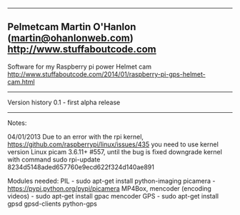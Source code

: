 -------------------------------------------------------------------------------
Pelmetcam
Martin O'Hanlon (martin@ohanlonweb.com)
http://www.stuffaboutcode.com
-------------------------------------------------------------------------------

Software for my Raspberry pi power Helmet cam
http://www.stuffaboutcode.com/2014/01/raspberry-pi-gps-helmet-cam.html

------------------------------------------------------------------------------

Version history
0.1 - first alpha release

-------------------------------------------------------------------------------
Notes:

04/01/2013
Due to an error with the rpi kernel, https://github.com/raspberrypi/linux/issues/435
you need to use kernel version Linux picam 3.6.11+ #557, until the bug is fixed
downgrade kernel with command sudo rpi-update 8234d5148aded657760e9ecd622f324d140ae891


Modules needed:
PIL - sudo apt-get install python-imaging
picamera - https://pypi.python.org/pypi/picamera
MP4Box, mencoder (encoding videos) - sudo apt-get install gpac mencoder
GPS - sudo apt-get install gpsd gpsd-clients python-gps

